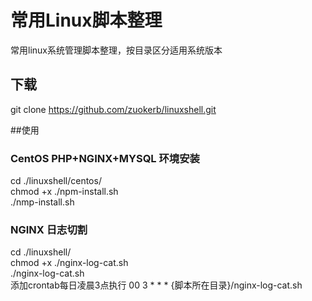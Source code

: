 常用Linux脚本整理
=================
常用linux系统管理脚本整理，按目录区分适用系统版本 <br>

## 下载
git clone https://github.com/zuokerb/linuxshell.git

##使用
### CentOS PHP+NGINX+MYSQL 环境安装
cd ./linuxshell/centos/<br>
chmod +x ./npm-install.sh<br>
./nmp-install.sh<br>

### NGINX 日志切割
cd ./linuxshell/<br>
chmod +x ./nginx-log-cat.sh<br>
./nginx-log-cat.sh<br>
添加crontab每日凌晨3点执行
00 3 * * * {脚本所在目录}/nginx-log-cat.sh